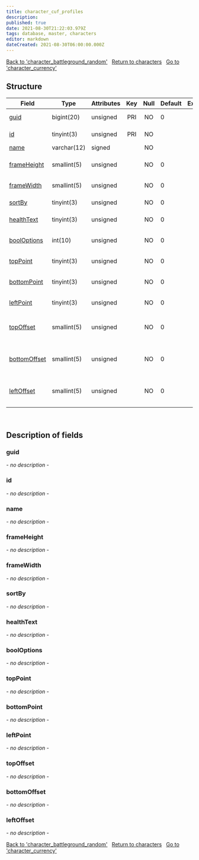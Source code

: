 ```yaml
---
title: character_cuf_profiles
description: 
published: true
date: 2021-08-30T21:22:03.979Z
tags: database, master, characters
editor: markdown
dateCreated: 2021-08-30T06:00:00.000Z
---
```


<a href="https://dev.trinitycore.info/en/database/master/characters/character_battleground_random" class="mt-5 v-btn v-btn--depressed v-btn--flat v-btn--outlined theme--light v-size--default darkblue--text text--lighten-3"><span class="v-btn__content"><i aria-hidden="true" class="v-icon notranslate v-icon--left mdi mdi-arrow-left theme--light"></i><span>Back to 'character_battleground_random'</span></span></a>&nbsp;&nbsp;&nbsp;<a href="https://dev.trinitycore.info/en/database/master/characters/home" class="mt-5 v-btn v-btn--depressed v-btn--flat v-btn--outlined theme--light v-size--default darkblue--text text--lighten-3"><span class="v-btn__content"><i aria-hidden="true" class="v-icon notranslate v-icon--left mdi mdi-home-outline theme--light"></i><span>Return to characters</span></span></a>&nbsp;&nbsp;&nbsp;<a href="https://dev.trinitycore.info/en/database/master/characters/character_currency" class="mt-5 v-btn v-btn--depressed v-btn--flat v-btn--outlined theme--light v-size--default darkblue--text text--lighten-3"><span class="v-btn__content"><span>Go to 'character_currency'</span><i aria-hidden="true" class="v-icon notranslate v-icon--right mdi mdi-arrow-right theme--light"></i></span></a>

## Structure

| Field | Type | Attributes | Key | Null | Default | Extra | Comment |
| --- | --- | --- | :---: | :---: | --- | --- | --- |
| [guid](#guid) | bigint(20) | unsigned | PRI | NO | 0 |  | Character Guid |
| [id](#id) | tinyint(3) | unsigned | PRI | NO |  |  | Profile Id (0-4) |
| [name](#name) | varchar(12) | signed |  | NO |  |  | Profile Name |
| [frameHeight](#frameheight) | smallint(5) | unsigned |  | NO | 0 |  | Profile Frame Height |
| [frameWidth](#framewidth) | smallint(5) | unsigned |  | NO | 0 |  | Profile Frame Width |
| [sortBy](#sortby) | tinyint(3) | unsigned |  | NO | 0 |  | Frame Sort By |
| [healthText](#healthtext) | tinyint(3) | unsigned |  | NO | 0 |  | Frame Health Text |
| [boolOptions](#booloptions) | int(10) | unsigned |  | NO | 0 |  | Many Configurable Bool Options |
| [topPoint](#toppoint) | tinyint(3) | unsigned |  | NO | 0 |  | Frame top alignment |
| [bottomPoint](#bottompoint) | tinyint(3) | unsigned |  | NO | 0 |  | Frame bottom alignment |
| [leftPoint](#leftpoint) | tinyint(3) | unsigned |  | NO | 0 |  | Frame left alignment |
| [topOffset](#topoffset) | smallint(5) | unsigned |  | NO | 0 |  | Frame position offset from top |
| [bottomOffset](#bottomoffset) | smallint(5) | unsigned |  | NO | 0 |  | Frame position offset from bottom |
| [leftOffset](#leftoffset) | smallint(5) | unsigned |  | NO | 0 |  | Frame position offset from left |
&nbsp;
## Description of fields

### guid
*- no description -*
&nbsp;

### id
*- no description -*
&nbsp;

### name
*- no description -*
&nbsp;

### frameHeight
*- no description -*
&nbsp;

### frameWidth
*- no description -*
&nbsp;

### sortBy
*- no description -*
&nbsp;

### healthText
*- no description -*
&nbsp;

### boolOptions
*- no description -*
&nbsp;

### topPoint
*- no description -*
&nbsp;

### bottomPoint
*- no description -*
&nbsp;

### leftPoint
*- no description -*
&nbsp;

### topOffset
*- no description -*
&nbsp;

### bottomOffset
*- no description -*
&nbsp;

### leftOffset
*- no description -*
&nbsp;

<a href="https://dev.trinitycore.info/en/database/master/characters/character_battleground_random" class="mt-5 v-btn v-btn--depressed v-btn--flat v-btn--outlined theme--light v-size--default darkblue--text text--lighten-3"><span class="v-btn__content"><i aria-hidden="true" class="v-icon notranslate v-icon--left mdi mdi-arrow-left theme--light"></i><span>Back to 'character_battleground_random'</span></span></a>&nbsp;&nbsp;&nbsp;<a href="https://dev.trinitycore.info/en/database/master/characters/home" class="mt-5 v-btn v-btn--depressed v-btn--flat v-btn--outlined theme--light v-size--default darkblue--text text--lighten-3"><span class="v-btn__content"><i aria-hidden="true" class="v-icon notranslate v-icon--left mdi mdi-home-outline theme--light"></i><span>Return to characters</span></span></a>&nbsp;&nbsp;&nbsp;<a href="https://dev.trinitycore.info/en/database/master/characters/character_currency" class="mt-5 v-btn v-btn--depressed v-btn--flat v-btn--outlined theme--light v-size--default darkblue--text text--lighten-3"><span class="v-btn__content"><span>Go to 'character_currency'</span><i aria-hidden="true" class="v-icon notranslate v-icon--right mdi mdi-arrow-right theme--light"></i></span></a>

